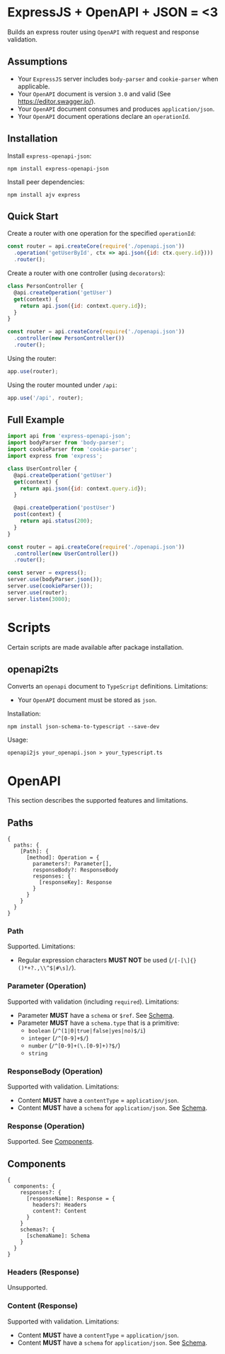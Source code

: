 # ExpressJS + OpenAPI + JSON = <3

Builds an express router using `OpenAPI` with request and response validation.

## Assumptions

* Your `ExpressJS` server includes `body-parser` and `cookie-parser` when applicable.
* Your `OpenAPI` document is version `3.0` and valid (See https://editor.swagger.io/).
* Your `OpenAPI` document consumes and produces `application/json`.
* Your `OpenAPI` document operations declare an  `operationId`.

## Installation

Install `express-openapi-json`:

```
npm install express-openapi-json
```

Install peer dependencies:

```
npm install ajv express
```

## Quick Start

Create a router with one operation for the specified `operationId`:

```js
const router = api.createCore(require('./openapi.json'))
  .operation('getUserById', ctx => api.json({id: ctx.query.id})))
  .router();
```

Create a router with one controller (using `decorators`):

```js
class PersonController {
  @api.createOperation('getUser')
  get(context) {
    return api.json({id: context.query.id});
  }
}

const router = api.createCore(require('./openapi.json'))
  .controller(new PersonController())
  .router();
```

Using the router:

```js
app.use(router);
```

Using the router mounted under `/api`:

```js
app.use('/api', router);
```

## Full Example

```js
import api from 'express-openapi-json';
import bodyParser from 'body-parser';
import cookieParser from 'cookie-parser';
import express from 'express';

class UserController {
  @api.createOperation('getUser')
  get(context) {
    return api.json({id: context.query.id});
  }

  @api.createOperation('postUser')
  post(context) {
    return api.status(200);
  }
}

const router = api.createCore(require('./openapi.json'))
  .controller(new UserController())
  .router();

const server = express();
server.use(bodyParser.json());
server.use(cookieParser());
server.use(router);
server.listen(3000);
```

# Scripts

Certain scripts are made available after package installation.

## openapi2ts

Converts an `openapi` document to `TypeScript` definitions. Limitations:

* Your `OpenAPI` document must be stored as `json`.

Installation:

    npm install json-schema-to-typescript --save-dev

Usage:

    openapi2js your_openapi.json > your_typescript.ts

# OpenAPI

This section describes the supported features and limitations.

## Paths

    {
      paths: {
        [Path]: {
          [method]: Operation = {
            parameters?: Parameter[],
            responseBody?: ResponseBody
            responses: {
              [responseKey]: Response
            }
          }
        }
      }
    }

### Path

Supported. Limitations:

  * Regular expression characters **MUST NOT** be used (`/[-[\]{}()*+?.,\\^$|#\s]/`).

### Parameter (Operation)

Supported with validation (including `required`). Limitations:

* Parameter **MUST** have a `schema` or `$ref`. See [Schema](#Schema).
* Parameter **MUST** have a `schema.type` that is a primitive:
  * `boolean` (`/^(1|0|true|false|yes|no)$/i`)
  * `integer` (`/^[0-9]+$/`)
  * `number` (`/^[0-9]+(\.[0-9]+)?$/`)
  * `string`

### ResponseBody (Operation)

Supported with validation. Limitations:

* Content **MUST** have a `contentType` = `application/json`.
* Content **MUST** have a `schema` for `application/json`. See [Schema](#Schema).

### Response (Operation)

Supported. See [Components](#Components).

## Components

    {
      components: {
        responses?: {
          [responseName]: Response = {
            headers?: Headers
            content?: Content
          }
        }
        schemas?: {
          [schemaName]: Schema
        }
      }
    }

### Headers (Response)

Unsupported.

### Content (Response)

Supported with validation. Limitations:

* Content **MUST** have a `contentType` = `application/json`.
* Content **MUST** have a `schema` for `application/json`. See [Schema](#Schema).
